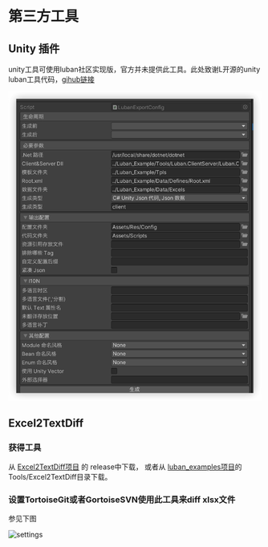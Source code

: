 # 第三方工具

## Unity 插件

unity工具可使用luban社区实现版，官方并未提供此工具。此处致谢L开源的unity luban工具代码，[gihub链接](https://github.com/LiuOcean/Luban_Unity_GUI)

![GUI](/img/luban_edit_tool.png)

## Excel2TextDiff

### 获得工具

从 [Excel2TextDiff项目](https://github.com/focus-creative-games/Excel2TextDiff) 的 release中下载，
或者从 [luban_examples项目](https://github.com/focus-creative-games/luban_examples)的Tools/Excel2TextDiff目录下载。

### 设置TortoiseGit或者GortoiseSVN使用此工具来diff xlsx文件

参见下图

![settings](https://github.com/focus-creative-games/luban_examples/raw/main/docs/images/a_1.jpg)
